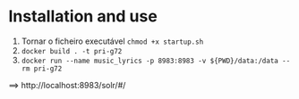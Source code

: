 # Installation and use

1. Tornar o ficheiro executável `chmod +x startup.sh`
2. `docker build . -t pri-g72`
3. `docker run --name music_lyrics -p 8983:8983 -v ${PWD}/data:/data --rm pri-g72`

==> http://localhost:8983/solr/#/